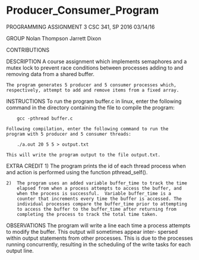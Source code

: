 # Producer_Consumer_Program
PROGRAMMING ASSIGNMENT 3
CSC 341, SP 2016
03/14/16

GROUP
	Nolan Thompson
	Jarrett Dixon

CONTRIBUTIONS


DESCRIPTION
	A course assignment which implements semaphores and a mutex lock to
	prevent race conditions between processes adding to and removing 
	data from a shared buffer.	
	
	The program generates 5 producer and 5 consumer processes which,
	respectively, attempt to add and remove items from a fixed array.
 
	
INSTRUCTIONS
	To run the program buffer.c in linux, enter the following command
	in the directory containing the file to compile the program:
	
		gcc -pthread buffer.c

	Following compilation, enter the following command to run the
	program with 5 producer and 5 consumer threads:
		
		./a.out 20 5 5 > output.txt

	This will write the program output to the file output.txt.

EXTRA CREDIT
	1)  The program prints the id of each thread process when and action
		is performed using the function pthread_self().

	2)	The program uses an added variable buffer_time to track the time
		elapsed from when a process attempts to access the buffer, and
		when the process is successful.  Variable buffer_time is a
		counter that increments every time the buffer is accessed. The
		individual processes compare the buffer_time prior to attempting
		to access the buffer to the buffer_time after returning from
		completing the process to track the total time taken.

OBSERVATIONS
	The program will write a line each time a process attempts to
	modify the buffer.  This output will sometimes appear inter-
	spersed within output statements from other processes.  This is
	due to the processes running concurrently, resulting in the
	scheduling of the write tasks for each output line.
